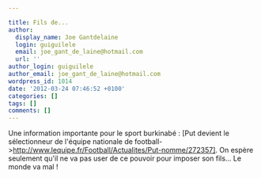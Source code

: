 ```yaml
---

title: Fils de...
author:
  display_name: Joe Gantdelaine
  login: guiguilele
  email: joe_gant_de_laine@hotmail.com
  url: ''
author_login: guiguilele
author_email: joe_gant_de_laine@hotmail.com
wordpress_id: 1014
date: '2012-03-24 07:46:52 +0100'
categories: []
tags: []
comments: []
---
```

Une information importante pour le sport burkinabé : [Put devient le sélectionneur de l'équipe nationale de football->http://www.lequipe.fr/Football/Actualites/Put-nomme/272357]. On espère seulement qu'il ne va pas user de ce pouvoir pour imposer son fils... Le monde va mal !
